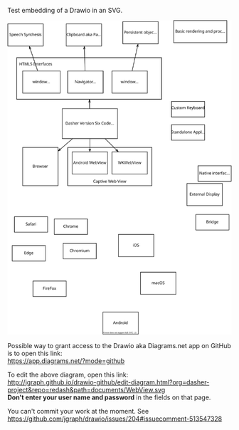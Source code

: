 Test embedding of a Drawio in an SVG.

![WebView.svg](WebView.svg)

Possible way to grant access to the Drawio aka Diagrams.net app on GitHub is to open this link:  
https://app.diagrams.net/?mode=github

To edit the above diagram, open this link:  
http://jgraph.github.io/drawio-github/edit-diagram.html?org=dasher-project&repo=redash&path=documents/WebView.svg  
**Don't enter your user name and password** in the fields on that page.

You can't commit your work at the moment. See  
https://github.com/jgraph/drawio/issues/204#issuecomment-513547328

